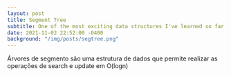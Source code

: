 ```yaml
---
layout: post
title: Segment Tree
subtitle: One of the most exciting data structures I've learned so far
date: 2021-11-02 22:52:00 -0400
background: "/img/posts/segtree.png"
---
```


Árvores de segmento são uma estrutura de dados que permite realizar as operações de search e update em O(logn)